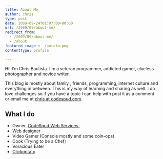 ```yaml
---
title: About Me
author: chris
type: post
date: 2009-09-24T01:07:00+00:00
url: /2009/09/about-me/
redirect_from: 
  - /2009/09/about-me/
  - /about
featured_image :  /potato.png
contentType: profile

---
```


Hi! I&#8217;m Chris Bautista. I&#8217;m a veteran programmer, addicted gamer, clueless photographer and novice writer. 

This blog is mostly about family , friends, programming, internet culture and everything in between. This is my way of learning and sharing as well. <!--more--> I do love challenges so if you have a topic I can help with post it as a comment or email me at [chris at codespud.com][1].

## What I do

  * Owner, [CodeSpud Web Services.][2]
  * Web designer
  * Video Gamer (Console mostly and some coin-ops)
  * Cook (Trying to be a Chef)
  * Voracious Eater
  * [Clickpotato][3]

 [1]: mailto:chris@codespud.com
 [2]: http://www.codespud.com/
 [3]: http://encyclopedia2.thefreedictionary.com/click+potato